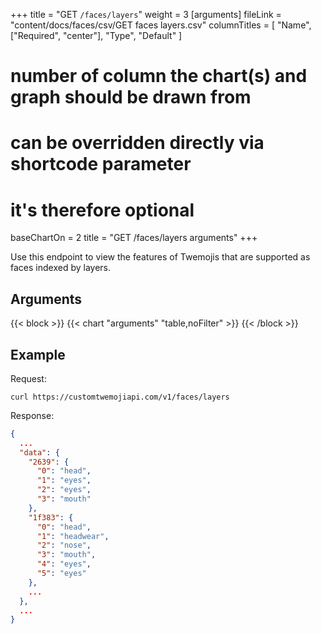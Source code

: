 +++
title = "GET `/faces/layers`"
weight = 3
[arguments]
  fileLink = "content/docs/faces/csv/GET faces layers.csv"
  columnTitles = [
    "Name",
    ["Required", "center"],
    "Type",
    "Default"
  ]
  # number of column the chart(s) and graph should be drawn from
  # can be overridden directly via shortcode parameter
  # it's therefore optional
  baseChartOn = 2
  title = "GET /faces/layers arguments"
+++

Use this endpoint to view the features of Twemojis that are supported as faces indexed by layers.

## Arguments

{{< block >}}
  {{< chart "arguments" "table,noFilter" >}}
{{< /block >}}

## Example

Request:

```curl
curl https://customtwemojiapi.com/v1/faces/layers
```

Response:

```json
{
  ...
  "data": {
    "2639": {
      "0": "head",
      "1": "eyes",
      "2": "eyes",
      "3": "mouth"
    },
    "1f383": {
      "0": "head",
      "1": "headwear",
      "2": "nose",
      "3": "mouth",
      "4": "eyes",
      "5": "eyes"
    },
    ...
  },
  ...
}
```
